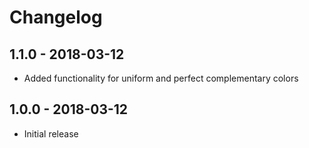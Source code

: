 # Changelog

## 1.1.0 - 2018-03-12
* Added functionality for uniform and perfect complementary colors

## 1.0.0 - 2018-03-12
* Initial release
